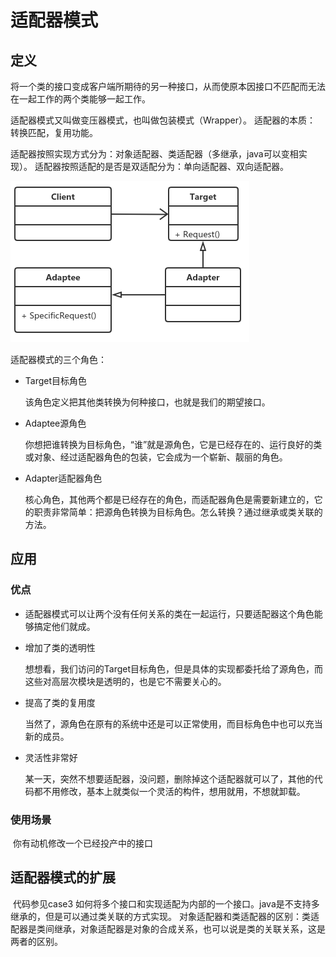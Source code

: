 # 适配器模式

## 定义

​		将一个类的接口变成客户端所期待的另一种接口，从而使原本因接口不匹配而无法在一起工作的两个类能够一起工作。

适配器模式又叫做变压器模式，也叫做包装模式（Wrapper）。
适配器的本质：
    转换匹配，复用功能。

适配器按照实现方式分为：对象适配器、类适配器（多继承，java可以变相实现）。
适配器按照适配的是否是双适配分为：单向适配器、双向适配器。

![image-20201204162137499](img/adapter/image-20201204162137499.png)

适配器模式的三个角色：
- Target目标角色

  该角色定义把其他类转换为何种接口，也就是我们的期望接口。

- Adaptee源角色

  你想把谁转换为目标角色，“谁”就是源角色，它是已经存在的、运行良好的类或对象、经过适配器角色的包装，它会成为一个崭新、靓丽的角色。

- Adapter适配器角色

  核心角色，其他两个都是已经存在的角色，而适配器角色是需要新建立的，它的职责非常简单：把源角色转换为目标角色。怎么转换？通过继承或类关联的方法。

## 应用

### 优点

- 适配器模式可以让两个没有任何关系的类在一起运行，只要适配器这个角色能够搞定他们就成。

- 增加了类的透明性

  想想看，我们访问的Target目标角色，但是具体的实现都委托给了源角色，而这些对高层次模块是透明的，也是它不需要关心的。

- 提高了类的复用度

  当然了，源角色在原有的系统中还是可以正常使用，而目标角色中也可以充当新的成员。

- 灵活性非常好

  某一天，突然不想要适配器，没问题，删除掉这个适配器就可以了，其他的代码都不用修改，基本上就类似一个灵活的构件，想用就用，不想就卸载。

### 使用场景

​	你有动机修改一个已经投产中的接口

## 适配器模式的扩展

​		代码参见case3
​		如何将多个接口和实现适配为内部的一个接口。java是不支持多继承的，但是可以通过类关联的方式实现。
对象适配器和类适配器的区别：类适配器是类间继承，对象适配器是对象的合成关系，也可以说是类的关联关系，这是两者的区别。